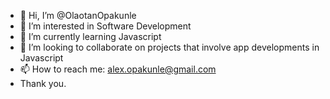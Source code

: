 - 👋 Hi, I’m @OlaotanOpakunle
- 👀 I’m interested in Software Development
- 🌱 I’m currently learning Javascript 
- 💞️ I’m looking to collaborate on projects that involve app developments in Javascript
- 📫 How to reach me: alex.opakunle@gmail.com
- Thank you.

<!---
OlaotanOpakunle/OlaotanOpakunle is a ✨ special ✨ repository because its `README.md` (this file) appears on your GitHub profile.
You can click the Preview link to take a look at your changes.
--->
